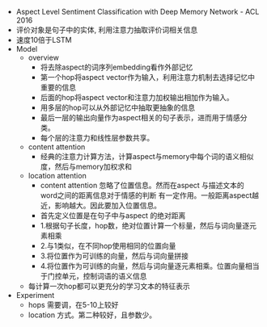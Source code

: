 - Aspect Level Sentiment Classification with Deep Memory Network - ACL 2016
- 评价对象是句子中的实体, 利用注意力抽取评价词相关信息
- 速度10倍于LSTM
- Model
    - overview
        - 将去除aspect的词序列embedding看作外部记忆
        - 第一个hop将aspect vector作为输入，利用注意力机制去选择记忆中重要的信息
        - 后面的hop将aspect vector和注意力加权输出相加作为输入。
        - 用多层的hop可以从外部记忆中抽取更抽象的信息
        - 最后一层的输出向量作为aspect相关的句子表示，进而用于情感分类。
        - 每个层的注意力和线性层参数共享。
    - content attention
        - 经典的注意力计算方法，计算aspect与memory中每个词的语义相似度，然后与memory加权求和
    - location attention
        - content attention 忽略了位置信息。然而在aspect 与描述文本的word之间的距离信息对于情感的判断
        有一定作用。一般距离aspect越近，影响越大。因此要加入位置信息。
        - 首先定义位置是在句子中与aspect 的绝对距离
        - 1.根据句子长度，hop数，绝对位置计算一个标量，然后与词向量逐元素相乘
        - 2.与1类似，在不同hop使用相同的位置向量
        - 3.将位置作为可训练的向量，然后与词向量拼接
        - 4.将位置作为可训练的向量，然后与词向量逐元素相乘。位置向量相当于门控单元，控制词语的语义信息
    - 每计算一次hop都可以更充分的学习文本的特征表示
- Experiment
    - hops 需要调，在5-10上较好
    - location 方式。第二种较好，且参数少。